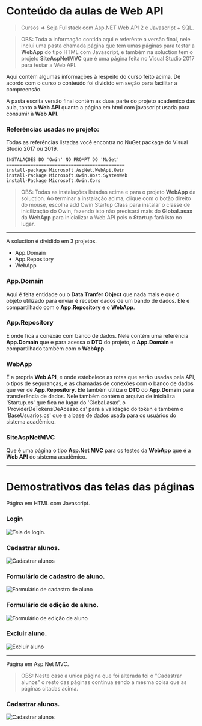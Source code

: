 # Conteúdo da aulas de Web API

> Cursos => Seja Fullstack com Asp.NET Web API 2 e Javascript + SQL.

> OBS: Toda a informação contida aqui e referênte a versão final, nele inclui uma pasta chamada 
página que tem umas páginas para testar a **WebApp** do tipo HTML com Javascript, e também na soluction 
tem o projeto **SiteAspNetMVC** que é uma página feita no Visual Studio 2017 para testar a Web API.

Aqui contém algumas informações à respeito do curso feito acima. Dê acordo com o curso o conteúdo 
foi dividido em seção para facilitar a compreensão.

A pasta escrita versão final contém as duas parte do projeto academico das aula, tanto a **Web API**
quanto a página em html com javascript usada para consumir à **Web API**.


### Referências usadas no projeto:

Todas as referências listadas você encontra no NuGet package do Visual Studio 2017 ou 2019.

    INSTALAÇÕES DO 'Owin' NO PROMPT DO 'NuGet'
    ============================================
    install-package Microsoft.AspNet.WebApi.Owin
    install-Package Microsoft.Owin.Host.SystemWeb
    install-Package Microsoft.Owin.Cors

> OBS: Todas as instalações listadas acima e para o projeto **WebApp** da soluction. 
Ao terminar a instalação acima, clique com o botão direito do mouse, escolha add Owin Startup Class
para instalar o classe de inicilização do Owin, fazendo isto não precisará mais do **Global.asax**
da **WebApp** para inicializar a Web API pois o **Startup** fará isto no lugar.

-------------------------------------------------------------------------------------------------------
A soluction é dividido em 3 projetos.

- App.Domain
- App.Repository
- WebApp


### App.Domain
Aqui é feita entidade ou o **Data Tranfer Object** que nada mais e que o objeto utilizado para 
enviar é receber dados de um bando de dados. Ele e compartilhado com o **App.Repository** e o
**WebApp**.

### App.Repository
E onde fica a conexão com banco de dados. Nele contém uma referência **App.Domain** que e para
acessa o **DTO** do projeto, o **App.Domain** e compartilhado também com o **WebApp**.

### WebApp
E a propria **Web API**, e onde estebelece as rotas que serão usadas pela API, o tipos de seguranças,
e as chamadas de conexões com o banco de dados que ver de **App.Repository**. Ele também utiliza
o **DTO** do **App.Domain** para transferência de dados. Nele também contém o arquivo de inicializa
'Startup.cs' que fica no lugar do 'Global.asax', o 'ProviderDeTokensDeAcesso.cs' para a 
validação do token e também o 'BaseUsuarios.cs' que e a base de dados usada para os usuários do
sistema acadêmico.

### SiteAspNetMVC
Que é uma página o tipo **Asp.Net MVC** para os testes da **WebApp** que é a **Web API** do sistema acadêmico. 


-------------------------------------------------------------------------------------------------------

# Demostrativos das telas das páginas
Página em HTML com Javascript.

### Login
![Tela de login.](https://user-images.githubusercontent.com/34901033/64053790-609e6800-cb5a-11e9-838a-fb294f7e4cb2.jpg)

### Cadastrar alunos.
![Cadastrar alunos](https://user-images.githubusercontent.com/34901033/64053794-61cf9500-cb5a-11e9-97b8-43d6d408476f.jpg)

### Formulário de cadastro de aluno.
![Formulário de cadastro de aluno](https://user-images.githubusercontent.com/34901033/64054429-516ce980-cb5d-11e9-982f-e94fb31959f7.jpg)

### Formulário de edição de aluno.
![Formulário de edição de aluno](https://user-images.githubusercontent.com/34901033/64053792-6136fe80-cb5a-11e9-9dbb-d18586859ab7.jpg)

### Excluir aluno.
![Excluir aluno](https://user-images.githubusercontent.com/34901033/64053793-6136fe80-cb5a-11e9-98be-1e814ce3138a.jpg)


-------------------------------------------------------------------------------------------------------

Página em Asp.Net MVC.
> OBS: Neste caso a unica página que foi alterada foi o "Cadastrar alunos" o resto das páginas continua sendo
a mesma coisa que as páginas citadas acima.

### Cadastrar alunos.
![Cadastrar alunos](https://user-images.githubusercontent.com/34901033/64053806-72800b00-cb5a-11e9-9620-dc7143e362b6.jpg)
